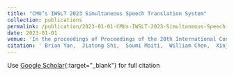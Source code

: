 ```yaml
---
title: "CMU’s IWSLT 2023 Simultaneous Speech Translation System"
collection: publications
permalink: /publication/2023-01-01-CMUs-IWSLT-2023-Simultaneous-Speech-Translation-System
date: 2023-01-01
venue: 'In the proceedings of Proceedings of the 20th International Conference on Spoken Language Translation (IWSLT 2023)'
citation: ' Brian Yan,  Jiatong Shi,  Soumi Maiti,  William Chen,  Xinjian Li,  Yifan Peng,  Siddhant Arora,  Shinji Watanabe, &quot;CMU’s IWSLT 2023 Simultaneous Speech Translation System.&quot; In the proceedings of Proceedings of the 20th International Conference on Spoken Language Translation (IWSLT 2023), 2023.'
---
```

Use [Google Scholar](https://scholar.google.com/scholar?q=CMU’s+IWSLT+2023+Simultaneous+Speech+Translation+System){:target="_blank"} for full citation